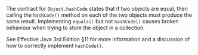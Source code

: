The contract for `Object.hashCode` states that if two objects are equal, then
calling the `hashCode()` method on each of the two objects must produce the same
result. Implementing `equals()` but not `hashCode()` causes broken behaviour
when trying to store the object in a collection.

See Effective Java 3rd Edition §11 for more information and a discussion of how
to correctly implement `hashCode()`.
